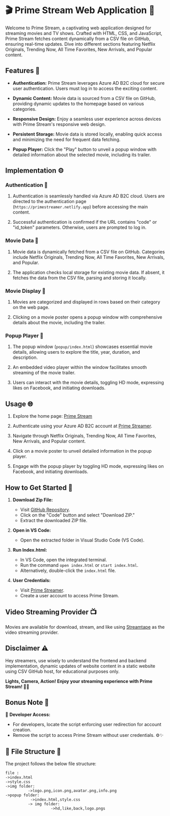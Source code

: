 # 🎬 Prime Stream Web Application 🍿

Welcome to Prime Stream, a captivating web application designed for streaming movies and TV shows. Crafted with HTML, CSS, and JavaScript, Prime Stream fetches content dynamically from a CSV file on GitHub, ensuring real-time updates. Dive into different sections featuring Netflix Originals, Trending Now, All Time Favorites, New Arrivals, and Popular content.

## Features 🚀

- **Authentication:** Prime Stream leverages Azure AD B2C cloud for secure user authentication. Users must log in to access the exciting content.

- **Dynamic Content:** Movie data is sourced from a CSV file on GitHub, providing dynamic updates to the homepage based on various categories.

- **Responsive Design:** Enjoy a seamless user experience across devices with Prime Stream's responsive web design.

- **Persistent Storage:** Movie data is stored locally, enabling quick access and minimizing the need for frequent data fetching.

- **Popup Player:** Click the "Play" button to unveil a popup window with detailed information about the selected movie, including its trailer.

## Implementation ⚙️

### Authentication 🔐

1. Authentication is seamlessly handled via Azure AD B2C cloud. Users are directed to the authentication page (`https://primestreamer.netlify.app`) before accessing the main content.

2. Successful authentication is confirmed if the URL contains "code" or "id_token" parameters. Otherwise, users are prompted to log in.

### Movie Data 🎥

1. Movie data is dynamically fetched from a CSV file on GitHub. Categories include Netflix Originals, Trending Now, All Time Favorites, New Arrivals, and Popular.

2. The application checks local storage for existing movie data. If absent, it fetches the data from the CSV file, parsing and storing it locally.

### Movie Display 🍿

1. Movies are categorized and displayed in rows based on their category on the web page.

2. Clicking on a movie poster opens a popup window with comprehensive details about the movie, including the trailer.

### Popup Player 🎥

1. The popup window (`popup/index.html`) showcases essential movie details, allowing users to explore the title, year, duration, and description.

2. An embedded video player within the window facilitates smooth streaming of the movie trailer.

3. Users can interact with the movie details, toggling HD mode, expressing likes on Facebook, and initiating downloads.

## Usage 🌐

1. Explore the home page: [Prime Stream](https://primestream.netlify.app)

2. Authenticate using your Azure AD B2C account at [Prime Streamer](https://primestreamer.netlify.app).

3. Navigate through Netflix Originals, Trending Now, All Time Favorites, New Arrivals, and Popular content.

4. Click on a movie poster to unveil detailed information in the popup player.

5. Engage with the popup player by toggling HD mode, expressing likes on Facebook, and initiating downloads.

## How to Get Started 🚀

1. **Download Zip File:**
   - Visit [GitHub Repository](https://github.com/Harish-Srinivas-07/primestream).
   - Click on the "Code" button and select "Download ZIP."
   - Extract the downloaded ZIP file.

2. **Open in VS Code:**
   - Open the extracted folder in Visual Studio Code (VS Code).

3. **Run Index.html:**
   - In VS Code, open the integrated terminal.
   - Run the command `open index.html` or `start index.html`.
   - Alternatively, double-click the `index.html` file.

4. **User Credentials:**
   - Visit [Prime Streamer](https://primestreamer.netlify.app).
   - Create a user account to access Prime Stream.

## Video Streaming Provider 📺

Movies are available for download, stream, and like using [Streamtape](https://streamtape.com) as the video streaming provider.

## Disclaimer ⚠️

Hey streamers, use wisely to understand the frontend and backend implementation, dynamic updates of website content in a static website using CSV GitHub host, for educational purposes only.

**Lights, Camera, Action! Enjoy your streaming experience with Prime Stream! 🍿🎉**

## Bonus Note 🚨

🚫 **Developer Access:**
   - For developers, locate the script enforcing user redirection for account creation.
   - Remove the script to access Prime Stream without user credentials. ⚙️✨

## 📁 File Structure 🧐

The project follows the below file structure:

```plaintext
file :
->index.html
->style.css
->img folder:
          ->logo.png,icon.png,avatar.png,info.png
->popup folder:
           ->index.html,style.css
          -> img folder:
                    ->hd,like,back,logo.pngs
```
